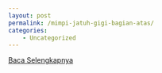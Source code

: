 ```yaml
---
layout: post
permalink: /mimpi-jatuh-gigi-bagian-atas/
categories:
    - Uncategorized
---
```


[Baca Selengkapnya](/03)